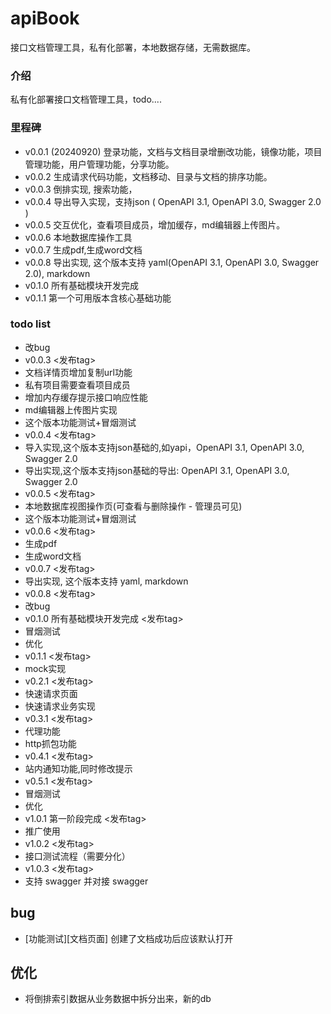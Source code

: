 # apiBook
接口文档管理工具，私有化部署，本地数据存储，无需数据库。

### 介绍
私有化部署接口文档管理工具，todo....

### 里程碑
- v0.0.1 (20240920) 登录功能，文档与文档目录增删改功能，镜像功能，项目管理功能，用户管理功能，分享功能。
- v0.0.2 生成请求代码功能，文档移动、目录与文档的排序功能。
- v0.0.3 倒排实现, 搜索功能，
- v0.0.4 导出导入实现，支持json ( OpenAPI 3.1, OpenAPI 3.0, Swagger 2.0 )
- v0.0.5 交互优化，查看项目成员，增加缓存，md编辑器上传图片。
- v0.0.6 本地数据库操作工具
- v0.0.7 生成pdf,生成word文档
- v0.0.8 导出实现, 这个版本支持 yaml(OpenAPI 3.1, OpenAPI 3.0, Swagger 2.0), markdown
- v0.1.0 所有基础模块开发完成
- v0.1.1 第一个可用版本含核心基础功能

### todo list
- 改bug
- v0.0.3 <发布tag>
- 文档详情页增加复制url功能
- 私有项目需要查看项目成员
- 增加内存缓存提示接口响应性能
- md编辑器上传图片实现
- 这个版本功能测试+冒烟测试
- v0.0.4 <发布tag>
- 导入实现,这个版本支持json基础的,如yapi，OpenAPI 3.1, OpenAPI 3.0, Swagger 2.0
- 导出实现,这个版本支持json基础的导出: OpenAPI 3.1, OpenAPI 3.0, Swagger 2.0
- v0.0.5 <发布tag>
- 本地数据库视图操作页(可查看与删除操作 - 管理员可见)
- 这个版本功能测试+冒烟测试
- v0.0.6 <发布tag>
- 生成pdf
- 生成word文档
- v0.0.7 <发布tag>
- 导出实现, 这个版本支持  yaml, markdown
- v0.0.8 <发布tag>
- 改bug
- v0.1.0 所有基础模块开发完成 <发布tag>
- 冒烟测试
- 优化
- v0.1.1 <发布tag>
- mock实现
- v0.2.1 <发布tag>
- 快速请求页面
- 快速请求业务实现
- v0.3.1 <发布tag>
- 代理功能
- http抓包功能
- v0.4.1 <发布tag>
- 站内通知功能,同时修改提示
- v0.5.1 <发布tag>
- 冒烟测试
- 优化
- v1.0.1 第一阶段完成 <发布tag>
- 推广使用
- v1.0.2 <发布tag>
- 接口测试流程（需要分化）
- v1.0.3 <发布tag>
- 支持 swagger 并对接 swagger

## bug
- [功能测试][文档页面] 创建了文档成功后应该默认打开


## 优化
- 将倒排索引数据从业务数据中拆分出来，新的db
